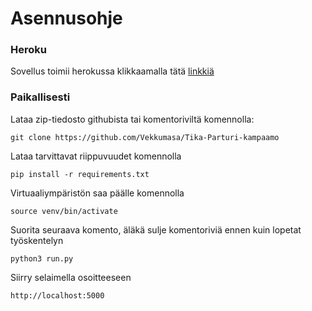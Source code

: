# Asennusohje

### Heroku

Sovellus toimii herokussa klikkaamalla tätä [linkkiä](https://parturi-kampaamo20.herokuapp.com/)


### Paikallisesti

Lataa zip-tiedosto githubista tai komentoriviltä komennolla: 

`git clone https://github.com/Vekkumasa/Tika-Parturi-kampaamo`

Lataa tarvittavat riippuvuudet komennolla

`pip install -r requirements.txt`

Virtuaaliympäristön saa päälle komennolla

`source venv/bin/activate`

Suorita seuraava komento, äläkä sulje komentoriviä ennen kuin lopetat työskentelyn

`python3 run.py`

Siirry selaimella osoitteeseen

`http://localhost:5000`
